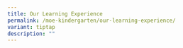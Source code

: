 ```yaml
---
title: Our Learning Experience
permalink: /moe-kindergarten/our-learning-experience/
variant: tiptap
description: ""
---
```

